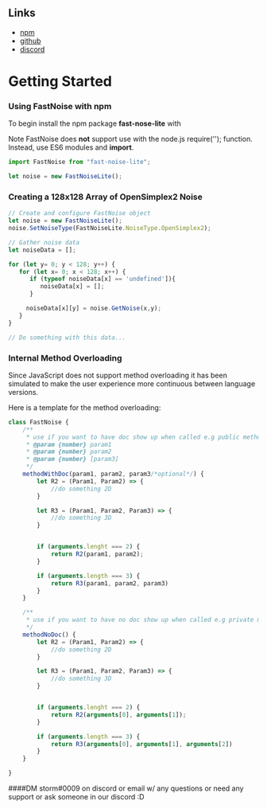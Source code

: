 ## Links

* [npm](https://www.npmjs.com/package/fast-noise-lite)
* [github](https://github.com/Auburn/FastNoiseLite)
* [discord](https://discord.gg/SHVaVfV)

# Getting Started

### Using FastNoise with npm

To begin install the npm package **fast-nose-lite** with


Note FastNoise does **not** support use with the node.js require(''); function.
Instead, use ES6 modules and **import**.

``` javascript
import FastNoise from "fast-noise-lite";

let noise = new FastNoiseLite();
```

### Creating a 128x128 Array of OpenSimplex2 Noise

``` javascript
// Create and configure FastNoise object
let noise = new FastNoiseLite();
noise.SetNoiseType(FastNoiseLite.NoiseType.OpenSimplex2);

// Gather noise data
let noiseData = [];

for (let y= 0; y < 128; y++) {
   for (let x= 0; x < 128; x++) {
      if (typeof noiseData[x] == 'undefined']){
         noiseData[x] = [];
      }

     noiseData[x][y] = noise.GetNoise(x,y);
   }
}

// Do something with this data...
```

### Internal Method Overloading

Since JavaScript does not support method overloading it has been simulated to make the user experience more continuous
between language versions.

Here is a template for the method overloading:

```javascript
class FastNoise {
    /**
     * use if you want to have doc show up when called e.g public method
     * @param {number} param1
     * @param {number} param2
     * @param {number} [param3]
     */
    methodWithDoc(param1, param2, param3/*optional*/) {
        let R2 = (Param1, Param2) => {
            //do something 2D
        }

        let R3 = (Param1, Param2, Param3) => {
            //do something 3D
        }


        if (arguments.lenght === 2) {
            return R2(param1, param2);
        }

        if (arguments.length === 3) {
            return R3(param1, param2, param3)
        }
    }

    /**
     * use if you want to have no doc show up when called e.g private method
     */
    methodNoDoc() {
        let R2 = (Param1, Param2) => {
            //do something 2D
        }

        let R3 = (Param1, Param2, Param3) => {
            //do something 3D
        }


        if (arguments.lenght === 2) {
            return R2(arguments[0], arguments[1]);
        }

        if (arguments.length === 3) {
            return R3(arguments[0], arguments[1], arguments[2])
        }
    }

}

```

####DM storm#0009 on discord or email w/ any questions or need any support or ask someone in our discord :D